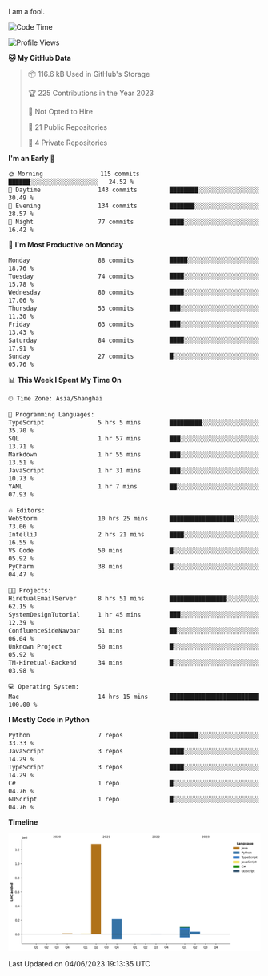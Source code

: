 I am a fool.

<!--START_SECTION:waka-->
![Code Time](http://img.shields.io/badge/Code%20Time-453%20hrs%2044%20mins-blue)

![Profile Views](http://img.shields.io/badge/Profile%20Views-2-blue)

**🐱 My GitHub Data** 

> 📦 116.6 kB Used in GitHub's Storage 
 > 
> 🏆 225 Contributions in the Year 2023
 > 
> 🚫 Not Opted to Hire
 > 
> 📜 21 Public Repositories 
 > 
> 🔑 4 Private Repositories 
 > 
**I'm an Early 🐤** 

```text
🌞 Morning                115 commits         ██████░░░░░░░░░░░░░░░░░░░   24.52 % 
🌆 Daytime                143 commits         ████████░░░░░░░░░░░░░░░░░   30.49 % 
🌃 Evening                134 commits         ███████░░░░░░░░░░░░░░░░░░   28.57 % 
🌙 Night                  77 commits          ████░░░░░░░░░░░░░░░░░░░░░   16.42 % 
```
📅 **I'm Most Productive on Monday** 

```text
Monday                   88 commits          █████░░░░░░░░░░░░░░░░░░░░   18.76 % 
Tuesday                  74 commits          ████░░░░░░░░░░░░░░░░░░░░░   15.78 % 
Wednesday                80 commits          ████░░░░░░░░░░░░░░░░░░░░░   17.06 % 
Thursday                 53 commits          ███░░░░░░░░░░░░░░░░░░░░░░   11.30 % 
Friday                   63 commits          ███░░░░░░░░░░░░░░░░░░░░░░   13.43 % 
Saturday                 84 commits          ████░░░░░░░░░░░░░░░░░░░░░   17.91 % 
Sunday                   27 commits          █░░░░░░░░░░░░░░░░░░░░░░░░   05.76 % 
```


📊 **This Week I Spent My Time On** 

```text
🕑︎ Time Zone: Asia/Shanghai

💬 Programming Languages: 
TypeScript               5 hrs 5 mins        █████████░░░░░░░░░░░░░░░░   35.70 % 
SQL                      1 hr 57 mins        ███░░░░░░░░░░░░░░░░░░░░░░   13.71 % 
Markdown                 1 hr 55 mins        ███░░░░░░░░░░░░░░░░░░░░░░   13.51 % 
JavaScript               1 hr 31 mins        ███░░░░░░░░░░░░░░░░░░░░░░   10.73 % 
YAML                     1 hr 7 mins         ██░░░░░░░░░░░░░░░░░░░░░░░   07.93 % 

🔥 Editors: 
WebStorm                 10 hrs 25 mins      ██████████████████░░░░░░░   73.06 % 
IntelliJ                 2 hrs 21 mins       ████░░░░░░░░░░░░░░░░░░░░░   16.55 % 
VS Code                  50 mins             █░░░░░░░░░░░░░░░░░░░░░░░░   05.92 % 
PyCharm                  38 mins             █░░░░░░░░░░░░░░░░░░░░░░░░   04.47 % 

🐱‍💻 Projects: 
HiretualEmailServer      8 hrs 51 mins       ████████████████░░░░░░░░░   62.15 % 
SystemDesignTutorial     1 hr 45 mins        ███░░░░░░░░░░░░░░░░░░░░░░   12.39 % 
ConfluenceSideNavbar     51 mins             ██░░░░░░░░░░░░░░░░░░░░░░░   06.04 % 
Unknown Project          50 mins             █░░░░░░░░░░░░░░░░░░░░░░░░   05.92 % 
TM-Hiretual-Backend      34 mins             █░░░░░░░░░░░░░░░░░░░░░░░░   03.98 % 

💻 Operating System: 
Mac                      14 hrs 15 mins      █████████████████████████   100.00 % 
```

**I Mostly Code in Python** 

```text
Python                   7 repos             ████████░░░░░░░░░░░░░░░░░   33.33 % 
JavaScript               3 repos             ████░░░░░░░░░░░░░░░░░░░░░   14.29 % 
TypeScript               3 repos             ████░░░░░░░░░░░░░░░░░░░░░   14.29 % 
C#                       1 repo              █░░░░░░░░░░░░░░░░░░░░░░░░   04.76 % 
GDScript                 1 repo              █░░░░░░░░░░░░░░░░░░░░░░░░   04.76 % 
```



**Timeline**

![Lines of Code chart](https://raw.githubusercontent.com/VeejaLiu/VeejaLiu/master/assets/bar_graph.png)


 Last Updated on 04/06/2023 19:13:35 UTC
<!--END_SECTION:waka-->
